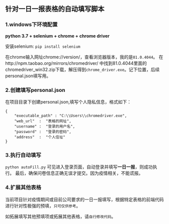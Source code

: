 ## 针对一日一报表格的自动填写脚本

### 1.windows下环境配置
**python 3.7 + selenium + chrome + chrome driver**

安装selenium: ```pip install selenium ```

在chrome输入网址chrome://version/，查看浏览器版本，我的是`81.0.4044`。 
在http://npm.taobao.org/mirrors/chromedriver/ 中找到81.0.4044里面的chromedriver_win32.zip下载，解压得到`chrome_driver.exe`。记下位置，后续personal.json填写用。

### 2.创建填写personal.json
在项目目录下创建personal.json,填写个人隐私信息，格式如下：
```
{
    "executable_path" : "C:\\Users\\chromedriver.exe", 
    "web_url"  :  "表格的网址",                  
    "username" :  "登录的用户名",  
    "password" :  "登录的密码", 
    "address"  :  "个人住址"   
}
```
### 3.执行自动填写
```python autoFill.py```
可见进入登录页面，自动登录并填写**一日一报**，则成功执行。
最后，确保问卷信息正确无误才提交。因为疫情相关，不能谎报。

### 4.扩展其他表格
当前项目针对疫情期间或目前公司要求的一日一报填写，根据特定表格的前端代码进行针对性极强的预填，`只可仅供参考`。

如拓展填写其他预填项或拓展其他表格，请`自行修改代码`。

